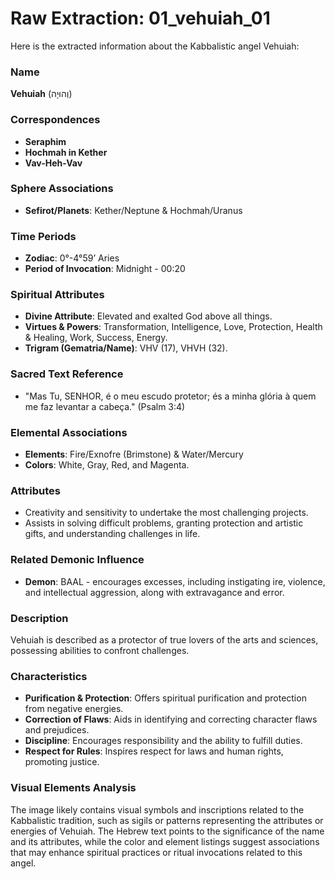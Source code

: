 # Raw Extraction: 01_vehuiah_01

Here is the extracted information about the Kabbalistic angel Vehuiah:

### Name
**Vehuiah** (וְהוּיָה)

### Correspondences
- **Seraphim**
- **Hochmah in Kether**
- **Vav-Heh-Vav**

### Sphere Associations
- **Sefirot/Planets**: Kether/Neptune & Hochmah/Uranus

### Time Periods
- **Zodiac**: 0°-4°59’ Aries
- **Period of Invocation**: Midnight - 00:20

### Spiritual Attributes
- **Divine Attribute**: Elevated and exalted God above all things.
- **Virtues & Powers**: Transformation, Intelligence, Love, Protection, Health & Healing, Work, Success, Energy.
- **Trigram (Gematria/Name)**: VHV (17), VHVH (32).

### Sacred Text Reference
- "Mas Tu, SENHOR, é o meu escudo protetor; és a minha glória à quem me faz levantar a cabeça." (Psalm 3:4)

### Elemental Associations
- **Elements**: Fire/Exnofre (Brimstone) & Water/Mercury
- **Colors**: White, Gray, Red, and Magenta.

### Attributes
- Creativity and sensitivity to undertake the most challenging projects.
- Assists in solving difficult problems, granting protection and artistic gifts, and understanding challenges in life.

### Related Demonic Influence
- **Demon**: BAAL - encourages excesses, including instigating ire, violence, and intellectual aggression, along with extravagance and error.

### Description
Vehuiah is described as a protector of true lovers of the arts and sciences, possessing abilities to confront challenges.

### Characteristics
- **Purification & Protection**: Offers spiritual purification and protection from negative energies.
- **Correction of Flaws**: Aids in identifying and correcting character flaws and prejudices.
- **Discipline**: Encourages responsibility and the ability to fulfill duties.
- **Respect for Rules**: Inspires respect for laws and human rights, promoting justice.

### Visual Elements Analysis
The image likely contains visual symbols and inscriptions related to the Kabbalistic tradition, such as sigils or patterns representing the attributes or energies of Vehuiah. The Hebrew text points to the significance of the name and its attributes, while the color and element listings suggest associations that may enhance spiritual practices or ritual invocations related to this angel.